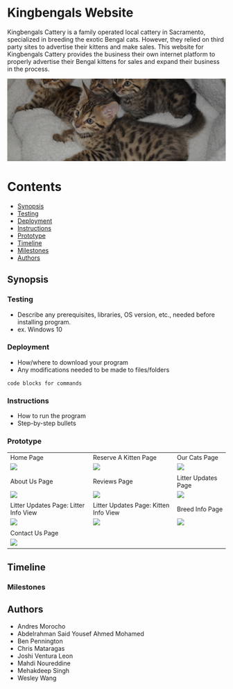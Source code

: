 # Kingbengals Website

Kingbengals Cattery is a family operated local cattery in Sacramento, specialized in breeding the exotic Bengal cats. However, they relied on third party sites to advertise their kittens and make sales. This website for Kingbengals Cattery provides the business their own internet platform to properly advertise their Bengal kittens for sales and expand their business in the process.

![Kingbengal Cattery litter](./src/images/ReserveAKittenHeader.png)

# Contents

- [Synopsis](#Synopsis) 
- [Testing](#Testing)
- [Deployment](#Deployment)
- [Instructions](#Instructions)
- [Prototype](#Prototype)
- [Timeline](#Timeline)
- [Milestones](#Milestones)
- [Authors](#Authors)

## Synopsis

### Testing

- Describe any prerequisites, libraries, OS version, etc., needed before installing program.
- ex. Windows 10

### Deployment

- How/where to download your program
- Any modifications needed to be made to files/folders

```
code blocks for commands
```

### Instructions

- How to run the program
- Step-by-step bullets

### Prototype

<table>
  <tr>
     <td>Home Page</td>
     <td>Reserve A Kitten Page</td>
     <td>Our Cats Page</td>
  </tr>
  <tr>
    <td><img src="https://user-images.githubusercontent.com/37862616/205883968-3517f345-1a11-49cc-af68-334f8a8ef62b.png" width=226></td>
    <td><img src="https://user-images.githubusercontent.com/37862616/205884182-c57f98ba-792f-4d67-b209-1c4e27754339.png" width=287></td>
    <td><img src="https://user-images.githubusercontent.com/37862616/205884345-a5564ef2-9361-4d4f-9991-468e8e2b0ce8.png" width=294></td>
  </tr>
  <tr>
     <td>About Us Page</td>
     <td>Reviews Page</td>
     <td>Litter Updates Page</td>
  </tr>
  <tr>
    <td><img src="https://user-images.githubusercontent.com/37862616/205884388-9db2cf32-0c29-4c23-b3d3-7875aa0eab3f.png" width=295></td>
    <td><img src="https://user-images.githubusercontent.com/37862616/205884416-5c283ae6-3b82-4c56-964c-347548e22ff5.png" width=297></td>
    <td><img src="https://user-images.githubusercontent.com/37862616/205884494-bcb68f41-456d-4649-ac75-6cd150a35e14.png" width=293></td>
  </tr>
  <tr>
     <td>Litter Updates Page: Litter Info View</td>
     <td>Litter Updates Page: Kitten Info View</td>
     <td>Breed Info Page</td>
  </tr>
  <tr>
    <td><img src="https://user-images.githubusercontent.com/37862616/205884569-490000dd-5bcf-459d-be75-6d732785ad6d.png" width=310></td>
    <td><img src="https://user-images.githubusercontent.com/37862616/205884598-ac72ccb8-6ec8-4f87-b759-46d8fd7ba0ae.png" width=287></td>
    <td><img src="https://user-images.githubusercontent.com/37862616/205884688-c6b6211c-fc52-4379-82fa-5af04d4d63d7.png" width=287></td>
  </tr>
  <tr>
    <td>Contact Us Page</td>
  </tr>
  <tr>
    <td><img src="https://user-images.githubusercontent.com/37862616/205884646-95790671-b9b8-4211-9784-644011dba7c1.png" width=294></td>
  </tr>
 </table>

## Timeline

### Milestones

## Authors

- Andres Morocho
- Abdelrahman Said Yousef Ahmed Mohamed
- Ben Pennington
- Chris Mataragas
- Joshi Ventura Leon
- Mahdi Noureddine
- Mehakdeep Singh
- Wesley Wang
